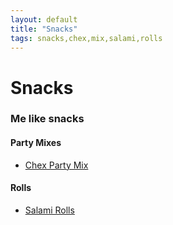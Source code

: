 ```yaml
---
layout: default
title: "Snacks"
tags: snacks,chex,mix,salami,rolls
---
```

# Snacks

### Me like snacks

#### Party Mixes
* [Chex Party Mix]({{site.github.url}}/Snacks/ChexPartyMix/index.html)

#### Rolls
* [Salami Rolls]({{site.github.url}}/Snacks/SalamiRolls/index.html)
